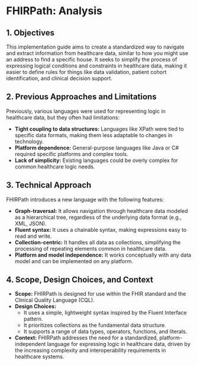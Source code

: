 # FHIRPath: Analysis

## 1. Objectives

This implementation guide aims to create a standardized way to navigate and extract information from healthcare data, similar to how you might use an address to find a specific house. It seeks to simplify the process of expressing logical conditions and constraints in healthcare data, making it easier to define rules for things like data validation, patient cohort identification, and clinical decision support. 

## 2. Previous Approaches and Limitations

Previously, various languages were used for representing logic in healthcare data, but they often had limitations:

* **Tight coupling to data structures:** Languages like XPath were tied to specific data formats, making them less adaptable to changes in technology.
* **Platform dependence:**  General-purpose languages like Java or C# required specific platforms and complex tools.
* **Lack of simplicity:** Existing languages could be overly complex for common healthcare logic needs.

## 3. Technical Approach

FHIRPath introduces a new language with the following features:

* **Graph-traversal:** It allows navigation through healthcare data modeled as a hierarchical tree, regardless of the underlying data format (e.g., XML, JSON).
* **Fluent syntax:**  It uses a chainable syntax, making expressions easy to read and write.
* **Collection-centric:** It handles all data as collections, simplifying the processing of repeating elements common in healthcare data.
* **Platform and model independence:**  It works conceptually with any data model and can be implemented on any platform.

## 4. Scope, Design Choices, and Context

* **Scope:** FHIRPath is designed for use within the FHIR standard and the Clinical Quality Language (CQL).
* **Design Choices:** 
    * It uses a simple, lightweight syntax inspired by the Fluent Interface pattern.
    * It prioritizes collections as the fundamental data structure.
    * It supports a range of data types, operators, functions, and literals.
* **Context:** FHIRPath addresses the need for a standardized, platform-independent language for expressing logic in healthcare data, driven by the increasing complexity and interoperability requirements in healthcare systems. 
